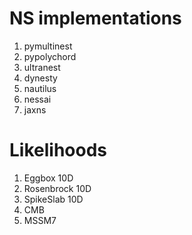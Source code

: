# NS implementations

1. pymultinest
2. pypolychord
3. ultranest
4. dynesty
5. nautilus
6. nessai
7. jaxns

# Likelihoods

1. Eggbox 10D
2. Rosenbrock 10D
3. SpikeSlab 10D
4. CMB
5. MSSM7
